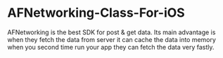 AFNetworking-Class-For-iOS
==========================

AFNetworking is the best SDK for post &amp; get data. Its main advantage is when they fetch the data from server it can cache the data into memory when you second time run your app they can fetch the data very fastly. 
